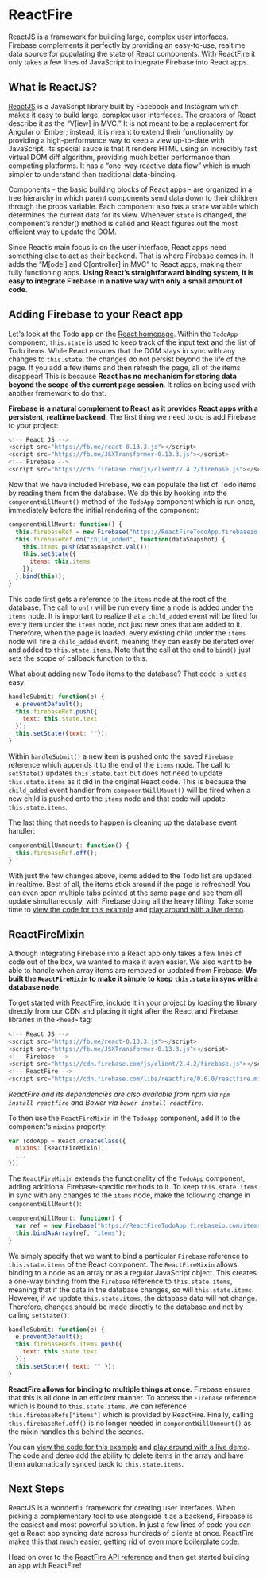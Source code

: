 # ReactFire

ReactJS is a framework for building large, complex user interfaces. Firebase complements it perfectly by providing an easy-to-use, realtime data source for populating the state of React components. With ReactFire it only takes a few lines of JavaScript to integrate Firebase into React apps.

## What is ReactJS?

[ReactJS](http://facebook.github.io/react/) is a JavaScript library built by Facebook and Instagram which makes it easy to build large, complex user interfaces. The creators of React describe it as the “V[iew] in MVC.” It is not meant to be a replacement for Angular or Ember; instead, it is meant to extend their functionality by providing a high-performance way to keep a view up-to-date with JavaScript. Its special sauce is that it renders HTML using an incredibly fast virtual DOM diff algorithm, providing much better performance than competing platforms. It has a “one-way reactive data flow” which is much simpler to understand than traditional data-binding.

Components - the basic building blocks of React apps - are organized in a tree hierarchy in which parent components send data down to their children through the props variable. Each component also has a `state` variable which determines the current data for its view. Whenever `state` is changed, the component’s render() method is called and React figures out the most efficient way to update the DOM.

Since React’s main focus is on the user interface, React apps need something else to act as their backend. That is where Firebase comes in. It adds the “M[odel] and C[ontroller] in MVC” to React apps, making them fully functioning apps. **Using React’s straightforward binding system, it is easy to integrate Firebase in a native way with only a small amount of code.**

## Adding Firebase to your React app

Let's look at the Todo app on the [React homepage](http://facebook.github.io/react/). Within the `TodoApp` component, `this.state` is used to keep track of the input text and the list of Todo items. While React ensures that the DOM stays in sync with any changes to `this.state`, the changes do not persist beyond the life of the page. If you add a few items and then refresh the page, all of the items disappear! This is because **React has no mechanism for storing data beyond the scope of the current page session**. It relies on being used with another framework to do that.

**Firebase is a natural complement to React as it provides React apps with a persistent, realtime backend**. The first thing we need to do is add Firebase to your project:

```js
<!-- React JS -->
<script src="https://fb.me/react-0.13.3.js"></script>
<script src="https://fb.me/JSXTransformer-0.13.3.js"></script>
<!-- Firebase -->
<script src="https://cdn.firebase.com/js/client/2.4.2/firebase.js"></script>
```

Now that we have included Firebase, we can populate the list of Todo items by reading them from the database. We do this by hooking into the `componentWillMount()` method of the `TodoApp` component which is run once, immediately before the initial rendering of the component:

```js
componentWillMount: function() {
  this.firebaseRef = new Firebase("https://ReactFireTodoApp.firebaseio.com/items");
  this.firebaseRef.on("child_added", function(dataSnapshot) {
    this.items.push(dataSnapshot.val());
    this.setState({
      items: this.items
    });
  }.bind(this));
}
```

This code first gets a reference to the `items` node at the root of the database. The call to `on()` will be run every time a node is added under the `items` node. It is important to realize that a `child_added` event will be fired for every item under the `items` node, not just new ones that are added to it. Therefore, when the page is loaded, every existing child under the `items` node will fire a `child_added` event, meaning they can easily be iterated over and added to `this.state.items`. Note that the call at the end to `bind()` just sets the scope of callback function to this.

What about adding new Todo items to the database? That code is just as easy:

```js
handleSubmit: function(e) {
  e.preventDefault();
  this.firebaseRef.push({
    text: this.state.text
  });
  this.setState({text: ""});
}
```

Within `handleSubmit()` a new item is pushed onto the saved `Firebase` reference which appends it to the end of the `items` node. The call to `setState()` updates `this.state.text` but does not need to update `this.state.items` as it did in the original React code. This is because the `child_added` event handler from `componentWillMount()` will be fired when a new child is pushed onto the `items` node and that code will update `this.state.items`.

The last thing that needs to happen is cleaning up the database event handler:

```js
componentWillUnmount: function() {
  this.firebaseRef.off();
}
```

With just the few changes above, items added to the Todo list are updated in realtime. Best of all, the items stick around if the page is refreshed! You can even open multiple tabs pointed at the same page and see them all update simultaneously, with Firebase doing all the heavy lifting. Take some time to [view the code for this example](https://github.com/firebase/ReactFire/blob/master/examples/todoApp/js/todoAppFirebaseExplicit.js) and [play around with a live demo](https://reactfiretodoapp.firebaseapp.com/).

## ReactFireMixin

Although integrating Firebase into a React app only takes a few lines of code out of the box, we wanted to make it even easier. We also want to be able to handle when array items are removed or updated from Firebase. **We built the `ReactFireMixin` to make it simple to keep `this.state` in sync with a database node.**

To get started with ReactFire, include it in your project by loading the library directly from our CDN and placing it right after the React and Firebase libraries in the `<head>` tag:

```js
<!-- React JS -->
<script src="https://fb.me/react-0.13.3.js"></script>
<script src="https://fb.me/JSXTransformer-0.13.3.js"></script>
<!-- Firebase -->
<script src="https://cdn.firebase.com/js/client/2.4.2/firebase.js"></script>
<!-- ReactFire -->
<script src="https://cdn.firebase.com/libs/reactfire/0.6.0/reactfire.min.js"></script>
```

*ReactFire and its dependencies are also available from npm via `npm install reactfire` and Bower via `bower install reactfire`.*

To then use the `ReactFireMixin` in the `TodoApp` component, add it to the component's `mixins` property:

```js
var TodoApp = React.createClass({
  mixins: [ReactFireMixin],
  ...
});
```

The `ReactFireMixin` extends the functionality of the `TodoApp` component, adding additional Firebase-specific methods to it. To keep `this.state.items` in sync with any changes to the `items` node, make the following change in `componentWillMount()`:

```js
componentWillMount: function() {
  var ref = new Firebase("https://ReactFireTodoApp.firebaseio.com/items");
  this.bindAsArray(ref, "items");
}
```

We simply specify that we want to bind a particular `Firebase` reference to `this.state.items` of the React component. The `ReactFireMixin` allows binding to a node as an array or as a regular JavaScript object. This creates a one-way binding from the `Firebase` reference to `this.state.items`, meaning that if the data in the database changes, so will `this.state.items`. However, if we update `this.state.items`, the database data will not change. Therefore, changes should be made directly to the database and not by calling `setState()`:

```js
handleSubmit: function(e) {
  e.preventDefault();
  this.firebaseRefs.items.push({
    text: this.state.text
  });
  this.setState({ text: "" });
}
```

**ReactFire allows for binding to multiple things at once.** Firebase ensures that this is all done in an efficient manner. To access the `Firebase` reference which is bound to `this.state.items`, we can reference `this.firebaseRefs["items"]` which is provided by ReactFire. Finally, calling `this.firebaseRef.off()` is no longer needed in `componentWillUnmount()` as the mixin handles this behind the scenes.

You can [view the code for this example](https://github.com/firebase/ReactFire/blob/master/examples/todoApp/js/todoAppFirebaseImplicit.js) and [play around with a live demo](https://reactfiretodoapp.firebaseapp.com/). The code and demo add the ability to delete items in the array and have them automatically synced back to `this.state.items`.

## Next Steps

ReactJS is a wonderful framework for creating user interfaces. When picking a complementary tool to use alongside it as a backend, Firebase is the easiest and most powerful solution. In just a few lines of code you can get a React app syncing data across hundreds of clients at once. ReactFire makes this that much easier, getting rid of even more boilerplate code.

Head on over to the [ReactFire API reference](reference.md) and then get started building an app with ReactFire!
